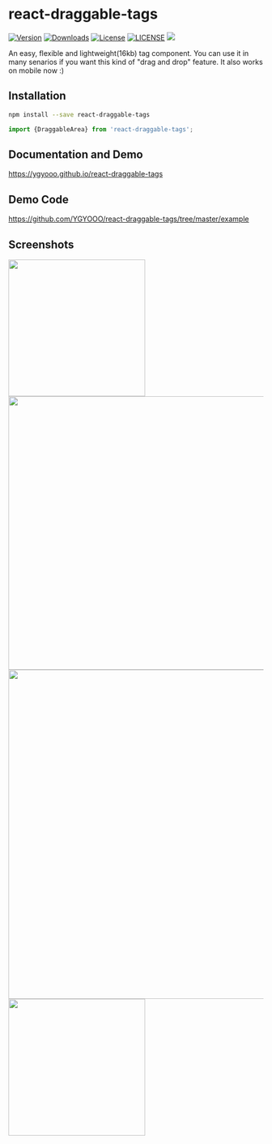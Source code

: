 # react-draggable-tags
[![Version](https://img.shields.io/badge/npm-v0.3.5-red.svg)](https://www.npmjs.com/package/react-draggable-tags)
[![Downloads](https://img.shields.io/badge/downloads-800%2Fmonth-orange.svg)](https://www.npmjs.com/package/react-draggable-tags)
[![License](https://img.shields.io/badge/license-MIT-blue.svg)](LICENSE)
[![LICENSE](https://img.shields.io/badge/license-Anti%20996-blue.svg)](https://github.com/996icu/996.ICU/blob/master/LICENSE)
[![](https://img.shields.io/badge/Weibo-%40YGY%E7%9A%84%E5%B0%8F%E5%8F%B7-red.svg?logo=data%3Aimage%2Fpng%3Bbase64%2CiVBORw0KGgoAAAANSUhEUgAAACAAAAAgCAYAAABzenr0AAAACXBIWXMAAAsTAAALEwEAmpwYAAAKTWlDQ1BQaG90b3Nob3AgSUNDIHByb2ZpbGUAAHjanVN3WJP3Fj7f92UPVkLY8LGXbIEAIiOsCMgQWaIQkgBhhBASQMWFiApWFBURnEhVxILVCkidiOKgKLhnQYqIWotVXDjuH9yntX167%2B3t%2B9f7vOec5%2FzOec8PgBESJpHmomoAOVKFPDrYH49PSMTJvYACFUjgBCAQ5svCZwXFAADwA3l4fnSwP%2FwBr28AAgBw1S4kEsfh%2F4O6UCZXACCRAOAiEucLAZBSAMguVMgUAMgYALBTs2QKAJQAAGx5fEIiAKoNAOz0ST4FANipk9wXANiiHKkIAI0BAJkoRyQCQLsAYFWBUiwCwMIAoKxAIi4EwK4BgFm2MkcCgL0FAHaOWJAPQGAAgJlCLMwAIDgCAEMeE80DIEwDoDDSv%2BCpX3CFuEgBAMDLlc2XS9IzFLiV0Bp38vDg4iHiwmyxQmEXKRBmCeQinJebIxNI5wNMzgwAABr50cH%2BOD%2BQ5%2Bbk4eZm52zv9MWi%2FmvwbyI%2BIfHf%2FryMAgQAEE7P79pf5eXWA3DHAbB1v2upWwDaVgBo3%2FldM9sJoFoK0Hr5i3k4%2FEAenqFQyDwdHAoLC%2B0lYqG9MOOLPv8z4W%2Fgi372%2FEAe%2Ftt68ABxmkCZrcCjg%2F1xYW52rlKO58sEQjFu9%2Bcj%2FseFf%2F2OKdHiNLFcLBWK8ViJuFAiTcd5uVKRRCHJleIS6X8y8R%2BW%2FQmTdw0ArIZPwE62B7XLbMB%2B7gECiw5Y0nYAQH7zLYwaC5EAEGc0Mnn3AACTv%2FmPQCsBAM2XpOMAALzoGFyolBdMxggAAESggSqwQQcMwRSswA6cwR28wBcCYQZEQAwkwDwQQgbkgBwKoRiWQRlUwDrYBLWwAxqgEZrhELTBMTgN5%2BASXIHrcBcGYBiewhi8hgkEQcgIE2EhOogRYo7YIs4IF5mOBCJhSDSSgKQg6YgUUSLFyHKkAqlCapFdSCPyLXIUOY1cQPqQ28ggMor8irxHMZSBslED1AJ1QLmoHxqKxqBz0XQ0D12AlqJr0Rq0Hj2AtqKn0UvodXQAfYqOY4DRMQ5mjNlhXIyHRWCJWBomxxZj5Vg1Vo81Yx1YN3YVG8CeYe8IJAKLgBPsCF6EEMJsgpCQR1hMWEOoJewjtBK6CFcJg4Qxwicik6hPtCV6EvnEeGI6sZBYRqwm7iEeIZ4lXicOE1%2BTSCQOyZLkTgohJZAySQtJa0jbSC2kU6Q%2B0hBpnEwm65Btyd7kCLKArCCXkbeQD5BPkvvJw%2BS3FDrFiOJMCaIkUqSUEko1ZT%2FlBKWfMkKZoKpRzame1AiqiDqfWkltoHZQL1OHqRM0dZolzZsWQ8ukLaPV0JppZ2n3aC%2FpdLoJ3YMeRZfQl9Jr6Afp5%2BmD9HcMDYYNg8dIYigZaxl7GacYtxkvmUymBdOXmchUMNcyG5lnmA%2BYb1VYKvYqfBWRyhKVOpVWlX6V56pUVXNVP9V5qgtUq1UPq15WfaZGVbNQ46kJ1Bar1akdVbupNq7OUndSj1DPUV%2Bjvl%2F9gvpjDbKGhUaghkijVGO3xhmNIRbGMmXxWELWclYD6yxrmE1iW7L57Ex2Bfsbdi97TFNDc6pmrGaRZp3mcc0BDsax4PA52ZxKziHODc57LQMtPy2x1mqtZq1%2BrTfaetq%2B2mLtcu0W7eva73VwnUCdLJ31Om0693UJuja6UbqFutt1z%2Bo%2B02PreekJ9cr1Dund0Uf1bfSj9Rfq79bv0R83MDQINpAZbDE4Y%2FDMkGPoa5hpuNHwhOGoEctoupHEaKPRSaMnuCbuh2fjNXgXPmasbxxirDTeZdxrPGFiaTLbpMSkxeS%2BKc2Ua5pmutG003TMzMgs3KzYrMnsjjnVnGueYb7ZvNv8jYWlRZzFSos2i8eW2pZ8ywWWTZb3rJhWPlZ5VvVW16xJ1lzrLOtt1ldsUBtXmwybOpvLtqitm63Edptt3xTiFI8p0in1U27aMez87ArsmuwG7Tn2YfYl9m32zx3MHBId1jt0O3xydHXMdmxwvOuk4TTDqcSpw%2BlXZxtnoXOd8zUXpkuQyxKXdpcXU22niqdun3rLleUa7rrStdP1o5u7m9yt2W3U3cw9xX2r%2B00umxvJXcM970H08PdY4nHM452nm6fC85DnL152Xlle%2B70eT7OcJp7WMG3I28Rb4L3Le2A6Pj1l%2Bs7pAz7GPgKfep%2BHvqa%2BIt89viN%2B1n6Zfgf8nvs7%2Bsv9j%2Fi%2F4XnyFvFOBWABwQHlAb2BGoGzA2sDHwSZBKUHNQWNBbsGLww%2BFUIMCQ1ZH3KTb8AX8hv5YzPcZyya0RXKCJ0VWhv6MMwmTB7WEY6GzwjfEH5vpvlM6cy2CIjgR2yIuB9pGZkX%2BX0UKSoyqi7qUbRTdHF09yzWrORZ%2B2e9jvGPqYy5O9tqtnJ2Z6xqbFJsY%2BybuIC4qriBeIf4RfGXEnQTJAntieTE2MQ9ieNzAudsmjOc5JpUlnRjruXcorkX5unOy553PFk1WZB8OIWYEpeyP%2BWDIEJQLxhP5aduTR0T8oSbhU9FvqKNolGxt7hKPJLmnVaV9jjdO31D%2BmiGT0Z1xjMJT1IreZEZkrkj801WRNberM%2FZcdktOZSclJyjUg1plrQr1zC3KLdPZisrkw3keeZtyhuTh8r35CP5c%2FPbFWyFTNGjtFKuUA4WTC%2BoK3hbGFt4uEi9SFrUM99m%2Fur5IwuCFny9kLBQuLCz2Lh4WfHgIr9FuxYji1MXdy4xXVK6ZHhp8NJ9y2jLspb9UOJYUlXyannc8o5Sg9KlpUMrglc0lamUycturvRauWMVYZVkVe9ql9VbVn8qF5VfrHCsqK74sEa45uJXTl%2FVfPV5bdra3kq3yu3rSOuk626s91m%2Fr0q9akHV0IbwDa0b8Y3lG19tSt50oXpq9Y7NtM3KzQM1YTXtW8y2rNvyoTaj9nqdf13LVv2tq7e%2B2Sba1r%2Fdd3vzDoMdFTve75TsvLUreFdrvUV99W7S7oLdjxpiG7q%2F5n7duEd3T8Wej3ulewf2Re%2FranRvbNyvv7%2ByCW1SNo0eSDpw5ZuAb9qb7Zp3tXBaKg7CQeXBJ9%2BmfHvjUOihzsPcw83fmX%2B39QjrSHkr0jq%2Fdawto22gPaG97%2BiMo50dXh1Hvrf%2Ffu8x42N1xzWPV56gnSg98fnkgpPjp2Snnp1OPz3Umdx590z8mWtdUV29Z0PPnj8XdO5Mt1%2F3yfPe549d8Lxw9CL3Ytslt0utPa49R35w%2FeFIr1tv62X3y%2B1XPK509E3rO9Hv03%2F6asDVc9f41y5dn3m978bsG7duJt0cuCW69fh29u0XdwruTNxdeo94r%2Fy%2B2v3qB%2FoP6n%2B0%2FrFlwG3g%2BGDAYM%2FDWQ%2FvDgmHnv6U%2F9OH4dJHzEfVI0YjjY%2BdHx8bDRq98mTOk%2BGnsqcTz8p%2BVv9563Or59%2F94vtLz1j82PAL%2BYvPv655qfNy76uprzrHI8cfvM55PfGm%2FK3O233vuO%2B638e9H5ko%2FED%2BUPPR%2BmPHp9BP9z7nfP78L%2FeE8%2Fsl0p8zAAAAIGNIUk0AAHolAACAgwAA%2Bf8AAIDpAAB1MAAA6mAAADqYAAAXb5JfxUYAAAbOSURBVHja7Jd9bFV3Gcc%2Fv3PO7bkv5d5CKfZtbSm9SCnVTQny5kBhRTaCMSCdmmxDE2I0UYLb%2FqjxDwyiIWp00XYa3aKjRCPOMgRm45LZtTg6YGOQDlDeelsYtKW33Nve3nteHv%2B4p5eWF9HFhH98kl%2FuyfM75%2Ff9Pq%2B%2F5yoR4X6Kxn2W%2B07A6Js7%2FwN%2FLKMGgdVX8K8cQsZzofQD24FNQAiwgT6gA%2Fgd8C6Q%2BZ94QIVsxtpLGD88HRXKqT8MrAUeAKYDRcBC4FvA34AdQEHOAx8E1yPuTJggGQ0sBUpAeBd43gO9AviAh4CPeYSeAeYCXwGG%2FhsCQaAQmOf9ngdOavl2KvWXUnAV%2FhWD4Ijg0jzJQNdbS4AfAMuBzwLvA99UsWjtvYADnlufBDYC5Z7eAr4D%2FBiF5cZ9BBquEFgxCCI%2BcdiI8DCQAA4BXYAJvAys8jz52L0IVACbgaeB%2FDvsnwSeAo6jwL3uI7j%2BMv4l8XIR%2B4BSfEQcz%2F6s9du93HgdKAUO6NsKi%2B4Gvgho8SzPu8s7I8ABIAaggq6ROVEQcGL%2BpB6xE66t9yrDHVK6lAKfBs544FEvL2YZd%2BkNa4GfA5X3CE8%2FEPesqkaYr0WscuvcNMe6HOy0L4a2hr9xWvLqb%2FwSiy8jPOGF4DXPc5E7Efgc8KvJpXLHOpBcfnwBeBj4JKBQoCIWYim0oN2s%2FO5WlcdrYvMlhErPm4PeCXIrgQbgF1PAlfK6joDjIK6bfVYKlFqsdH2x95zVk425MgTlc7foM%2B0faiamM4oG%2FBNIe%2FHXAG0ygTrP7YU5YBEknUbSGZS4iG6gDB2laYgI2BaSchBXUGYeyu%2BfSiTgxK33woavbLxDmfwM4c%2BSIYXwca8ikhMECoAfATUT4DKeRlIpVDCAMbsKX1UlRnkZWtEsVMAPjoMTH8bp68c%2BfxHrUi%2FuyAgqEECZJoigTbPeGv1j2SAOw6F1154Z756GEU2AywlcjgNvTBD4IrBmwhVuIolmGJjLl%2BBftQpz8SLM2loIBm%2B%2FD2wL%2B%2FwF0m92M3bwVca7DsPYGCoYBNQsvWh809grJa9rIefM2KFizJVX8S8a%2Bi3I28A5FYvWFgPdXiYjySRa8YeY9tSThDZtRC8uzoFduHSJ%2BPAwftOkqqqKQCAwhYw7OETihRdJ%2FPrFrPcCAS9f6HQTxk%2B1kP2yE89zZ%2Bw4gQqAjGZb5XrggYl46%2BXlTN%2BxnUDDI7mDu7u7aWtr49ixYwwMDBAKhairq2PDhg2sXr0a5SWqNrOQyLNPo5TGSMvzkMlAXh6ILNfy7Togo4WtA%2BkjMx10F%2F%2FS6xCL1h6MRWslNjsqvXPnS3LffpkQ27Zl7969smDBApkom8mroqJCWltbxXVdmSxOfESufv5x6S2tkFjNPIlFayfWW7G5tTN7S%2Bu5VFLPwBMz0YA6BHBdgitXEFq%2FLmf5kSNH2Lp1K6dOncrpwuEwc%2BbMwTRNent72blz55R9AC0Sxr%2F4E6i8PMS2J28tRChXIRst3yb11xI0IB9xEV0n0NCQe%2FPGjRu0trbS19dHMBhkzZo11NfXs3TpUjZv3kwkEgGgp6eHo0eP3t5OCwrAMG6W5F3mCQMYA2ag62izbt4Lw8PDdHZ2EolEaGpqorGxkb6%2BPvbs2UN7ezuJRMLrT4LjOLcdbvfGcDMZNF2frD7tzQhT%2Bv5xlALbxrl4aVIDVDiOQ3FxMdu2baOyspJly5aRTCbp6OgglUoBUFZWRk1NzW3g411d4DhZL9yUF4DrtxJoQSmU6zK6fz%2FiWVNUVMS6des4e%2FYsLS0t9PT0sGvXLtrb26eANTY2snDhwpsKy2LkJ89hnT6DZpo3Wzm8Aezx5oic6NsKi2JACKWW2H39SDqNf%2FkyfD4f1dXVnDx5kubmZl49dIhX9u1jZGQk9%2FGWLVtoamqisDDbvd14nPj3vs%2Fo7%2FeiNG2iBAHeAb7uXcdT88AbSAqB72JZX0Mpghs3MO2rW%2FBVz%2BbCwAC7d%2B%2FmYFsbl%2Fv7CYfDfPShB3n00cf4zNq1zAgGQWDs4EGSv3mJ8cNvonQtey9kwduBbwNH75iIkyaiAuBxyWSexXFmG9EogU%2BtJPLIKqidR79lk0ylMHwGMyIRZhgG8t5pEof%2FTrqri8zb7%2BBej4NpovJ8IDIIPAe8BFy8ayXcMpLpKDUfy1ovGasRQ6%2FXIxHMshJ8xSVooXxAsEdHyVy7hv3%2BVZzhYUinQdNRfhOU%2BgcifwD%2BBJwCxv%2FtiH3bTJi9Tv1AKbY9XxxnEa77IBBFqSLAzLZ3AU3LoGlDyjDOoWknEDnigV4GRv%2BjGf%2F%2Ff07vN4F%2FDQAn0tMI2WCvFwAAAABJRU5ErkJggg%3D%3D)](https://weibo.com/u/5352731024)


An easy, flexible and lightweight(16kb) tag component. You can use it in many senarios if you want this kind of "drag and drop" feature.
It also works on mobile now :)

## Installation
```sh
npm install --save react-draggable-tags
```

```js
import {DraggableArea} from 'react-draggable-tags';
```

## Documentation and Demo
https://ygyooo.github.io/react-draggable-tags

## Demo Code
https://github.com/YGYOOO/react-draggable-tags/tree/master/example

## Screenshots
<img src="https://github.com/YGYOOO/react-draggable-tags/raw/master/imgs/AddAddDelete.gif" width="270">
<img src="https://github.com/YGYOOO/react-draggable-tags/raw/master/imgs/CrossAreaDrag.gif" width="540">
<img src="https://github.com/YGYOOO/react-draggable-tags/raw/master/imgs/TagsInTags.gif" width="650">
<img src="https://github.com/YGYOOO/react-draggable-tags/raw/master/imgs/DraggableList.gif" width="270">
